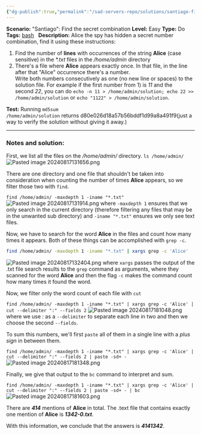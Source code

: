```yaml
---
{"dg-publish":true,"permalink":"/sad-servers-repo/solutions/santiago-find-the-secret-combination/"}
---
```



**Scenario:** "Santiago": Find the secret combination
**Level:** Easy
**Type:** Do
**Tags:** [bash](https://sadservers.com/tag/bash)  
**Description:** Alice the spy has hidden a secret number combination, find it using these instructions:  
  
1) Find the number of **lines** with occurrences of the string **Alice** (case sensitive) in the _*.txt_ files in the _/home/admin_ directory  
2) There's a file where **Alice** appears exactly once. In that file, in the line after that "Alice" occurrence there's a number.  
Write both numbers consecutively as one (no new line or spaces) to the solution file. For example if the first number from 1) is _11_ and the second _22_, you can do `echo -n 11 > /home/admin/solution; echo 22 >> /home/admin/solution` or `echo "1122" > /home/admin/solution`.

**Test:** Running `md5sum /home/admin/solution` returns d80e026d18a57b56bddf1d99a8a491f9(just a way to verify the solution without giving it away.)

---
### Notes and solution:
First, we list all the files on the _/home/admin/_ directory.
`ls /home/admin/`
![Pasted image 20240817131656.png](/img/user/Sad%20Servers%20repo/Solutions/Reference%20images/Pasted%20image%2020240817131656.png)


There are one directory and one file that shouldn't be taken into consideration when counting the number of times **Alice** appears, so we filter those two with `find`.

`find /home/admin/ -maxdepth 1 -iname "*.txt"`
![Pasted image 20240817131914.png](/img/user/Sad%20Servers%20repo/Solutions/Reference%20images/Pasted%20image%2020240817131914.png)
where `-maxdepth 1` ensures that we only search in the current directory (therefore filtering any files that may be in the unwanted sub directory) and `-iname "*.txt"` ensures we only see text files.

Now, we have to search for the word **Alice** in the files and count how many times it appears. Both of these things can be accomplished with `grep -c`.

``` bash
find /home/admin/ -maxdepth 1 -iname "*.txt" | xargs grep -c 'Alice'
```
![Pasted image 20240817132404.png](/img/user/Sad%20Servers%20repo/Solutions/Reference%20images/Pasted%20image%2020240817132404.png)
where `xargs` passes the output of the .txt file search results to the `grep` command as arguments, where they scanned for the word **Alice** and then the flag `-c` makes the command count how many times it found the word.

Now, we filter only the word count of each file with `cut`

`find /home/admin/ -maxdepth 1 -iname "*.txt" | xargs grep -c 'Alice' | cut --delimiter ":" --fields 2`
![Pasted image 20240817181048.png](/img/user/Sad%20Servers%20repo/Solutions/Reference%20images/Pasted%20image%2020240817181048.png)
where we use _:_ as a `--delimiter` to separate each line in two and then we choose the second `--fields`.

To sum this numbers, we'll first `paste` all of them in a single line with a _plus sign_ in between them.

`find /home/admin/ -maxdepth 1 -iname "*.txt" | xargs grep -c 'Alice' | cut --delimiter ":" --fields 2 | paste -sd+ -`
![Pasted image 20240817181348.png](/img/user/Sad%20Servers%20repo/Solutions/Reference%20images/Pasted%20image%2020240817181348.png)

Finally, we give that output to the `bc` command to interpret and sum.

`find /home/admin/ -maxdepth 1 -iname "*.txt" | xargs grep -c 'Alice' | cut --delimiter ":" --fields 2 | paste -sd+ - | bc`
![Pasted image 20240817181603.png](/img/user/Sad%20Servers%20repo/Solutions/Reference%20images/Pasted%20image%2020240817181603.png)

There are ___414___ mentions of **Alice** in total.
The  .text file that contains exactly one mention of **Alice** is ___1342-0.txt___.

With this information, we conclude that the answers is ___4141342___.





